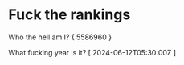 # Fuck the rankings

Who the hell am I?
{ 5586960 }

What fucking year is it?
[ 2024-06-12T05:30:00Z ]
